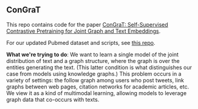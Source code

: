 ConGraT
---

This repo contains code for the paper [ConGraT: Self-Supervised Contrastive
Pretraining for Joint Graph and Text
Embeddings](https://arxiv.org/abs/2305.14321).

For our updated Pubmed dataset and scripts, see [this
repo](https://github.com/mit-ccc/pubmed-dataset).

**What we're trying to do**: We want to learn a single model of the joint
distribution of text and a graph structure, where the graph is over the entities
generating the text. (This latter condition is what distinguishes our case from
models using knowledge graphs.) This problem occurs in a variety of settings:
the follow graph among users who post tweets, link graphs between web pages,
citation networks for academic articles, etc. We view it as a kind of multimodal
learning, allowing models to leverage graph data that co-occurs with texts.
